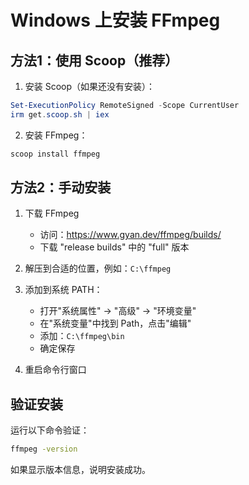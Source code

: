# Windows 上安装 FFmpeg

## 方法1：使用 Scoop（推荐）

1. 安装 Scoop（如果还没有安装）：
```powershell
Set-ExecutionPolicy RemoteSigned -Scope CurrentUser
irm get.scoop.sh | iex
```

2. 安装 FFmpeg：
```powershell
scoop install ffmpeg
```

## 方法2：手动安装

1. 下载 FFmpeg
   - 访问：https://www.gyan.dev/ffmpeg/builds/
   - 下载 "release builds" 中的 "full" 版本

2. 解压到合适的位置，例如：`C:\ffmpeg`

3. 添加到系统 PATH：
   - 打开"系统属性" → "高级" → "环境变量"
   - 在"系统变量"中找到 Path，点击"编辑"
   - 添加：`C:\ffmpeg\bin`
   - 确定保存

4. 重启命令行窗口

## 验证安装

运行以下命令验证：
```bash
ffmpeg -version
```

如果显示版本信息，说明安装成功。 
